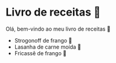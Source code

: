 # Livro de receitas :cake:

Olá, bem-vindo ao meu livro de receitas :wave: 

- Strogonoff de frango 🐔
- Lasanha de carne moída 🐄
- Fricassê de frango 🐔
